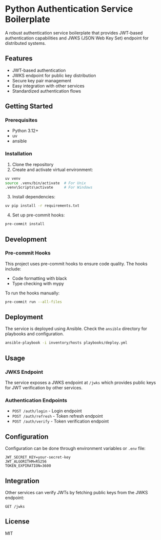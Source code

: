 # Python Authentication Service Boilerplate

A robust authentication service boilerplate that provides JWT-based authentication capabilities and JWKS (JSON Web Key Set) endpoint for distributed systems.

## Features

- JWT-based authentication
- JWKS endpoint for public key distribution
- Secure key pair management
- Easy integration with other services
- Standardized authentication flows

## Getting Started

### Prerequisites

- Python 3.12+
- uv
- ansible

### Installation

1. Clone the repository
2. Create and activate virtual environment:
```bash
uv venv
source .venv/bin/activate  # For Unix
.venv\Scripts\activate     # For Windows
```
3. Install dependencies:
```bash
uv pip install -r requirements.txt
```
4. Set up pre-commit hooks:
```bash
pre-commit install
```

## Development

### Pre-commit Hooks

This project uses pre-commit hooks to ensure code quality. The hooks include:
- Code formatting with black
- Type checking with mypy

To run the hooks manually:
```bash
pre-commit run --all-files
```

## Deployment

The service is deployed using Ansible. Check the `ansible` directory for playbooks and configuration.

```bash
ansible-playbook -i inventory/hosts playbooks/deploy.yml
```

## Usage

### JWKS Endpoint

The service exposes a JWKS endpoint at `/jwks` which provides public keys for JWT verification by other services.

### Authentication Endpoints

- `POST /auth/login` - Login endpoint
- `POST /auth/refresh` - Token refresh endpoint
- `POST /auth/verify` - Token verification endpoint

## Configuration

Configuration can be done through environment variables or `.env` file:

```
JWT_SECRET_KEY=your-secret-key
JWT_ALGORITHM=RS256
TOKEN_EXPIRATION=3600
```

## Integration

Other services can verify JWTs by fetching public keys from the JWKS endpoint:

```
GET /jwks
```

## License

MIT
